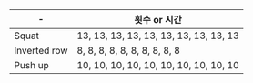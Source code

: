 | - 	| 횟수 or 시간 	|
|------	|-----	|
| Squat  	| 13, 13, 13, 13, 13, 13, 13, 13, 13, 13|
| Inverted row  	| 8, 8, 8, 8, 8, 8, 8, 8, 8, 8|
| Push up  	| 10, 10, 10, 10, 10, 10, 10, 10, 10, 10|